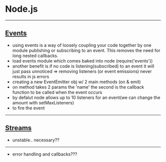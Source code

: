 # Node.js  

---  

## [Events](http://nodejs.org/api/events.html)  

  * using events is a way of loosely coupling your code together by one module publishing or subscribing to an event.  This removes the need for long nested callbacks.  
  * load events module which comes baked into node (require('events'))  
  * another benefit is if no code is listening(subscribed) to an event it will just pass unnoticed => removing listeners (or event emissions) never results in js errors  
  * creating a new EventEmitter obj w/ 2 main methods (on & emit) 
  * on method takes 2 params the 'name' the second is the callback function to be called when the event occurs  
  * by defalut node allows up to 10 listeners for an event(we can change the amount with setMaxListeners)  
  * to fire the event 
 
---   
##  [Streams](http://nodejs.org/api/stream.html)  

  * unstable..  necessary??  

---  

* error handling and callbacks???  
